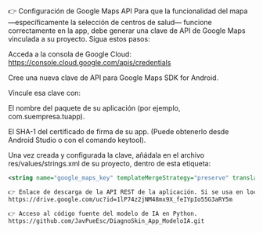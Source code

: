  
👉 Configuración de Google Maps API
Para que la funcionalidad del mapa —específicamente la selección de centros de salud— funcione correctamente en la app, debe generar una clave de API de Google Maps vinculada a su proyecto. Sigua estos pasos:

Acceda a la consola de Google Cloud:
 https://console.cloud.google.com/apis/credentials

Cree una nueva clave de API para Google Maps SDK for Android.

Vincule esa clave con:

El nombre del paquete de su aplicación (por ejemplo, com.suempresa.tuapp).

El SHA-1 del certificado de firma de su app.
(Puede obtenerlo desde Android Studio o con el comando keytool).

Una vez creada y configurada la clave, añádala en el archivo res/values/strings.xml de su proyecto, dentro de esta etiqueta:
```xml
<string name="google_maps_key" templateMergeStrategy="preserve" translatable="false">AQUÍ_SU_CLAVE_API</string>

👉 Enlace de descarga de la API REST de la aplicación. Si se usa en localhost con XAMPP, colocar en la ruta C:\xampp\htdocs\ApiRestDiagnoSkin
https://drive.google.com/uc?id=1lP74z2jNM48mx9X_feIYpIo55G3aRY5m

👉 Acceso al código fuente del modelo de IA en Python.
https://github.com/JavPueEsc/DiagnoSkin_App_ModeloIA.git
